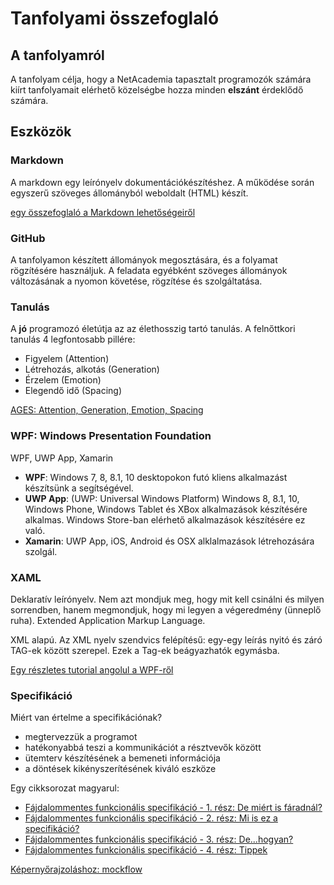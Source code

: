 ﻿# Tanfolyami összefoglaló

## A tanfolyamról

A tanfolyam célja, hogy a NetAcademia tapasztalt programozók számára kiírt tanfolyamait elérhető közelségbe hozza minden **elszánt** érdeklődő számára. 

## Eszközök
### Markdown
A markdown egy leírónyelv dokumentációkészítéshez. A működése során egyszerű szöveges állományból weboldalt (HTML) készít.

[egy összefoglaló a Markdown lehetőségeiről](https://github.com/adam-p/markdown-here/wiki/Markdown-Cheatsheet)

### GitHub
A tanfolyamon készített állományok megosztására, és a folyamat rögzítésére használjuk. A feladata egyébként szöveges állományok változásának a nyomon követése, rögzítése és szolgáltatása.

### Tanulás
A **jó** programozó életútja az az élethosszig tartó tanulás. A felnőttkori tanulás 4 legfontosabb pillére:
- Figyelem (Attention)
- Létrehozás, alkotás (Generation)
- Érzelem (Emotion)
- Elegendő idő (Spacing)

[AGES: Attention, Generation, Emotion, Spacing](https://www.inc.com/laura-garnett/four-secrets-to-learning-anything-according-to-neuroscience.html)

### WPF: Windows Presentation Foundation

WPF, UWP App, Xamarin

- **WPF**: Windows 7, 8, 8.1, 10 desktopokon futó kliens alkalmazást készítsünk a segítségével.
- **UWP App**: (UWP: Universal Windows Platform) Windows 8, 8.1, 10, Windows Phone, Windows Tablet és XBox alkalmazások készítésére alkalmas. Windows Store-ban elérhető alkalmazások készítésére ez való.
- **Xamarin**: UWP App, iOS, Android és OSX alklalmazások létrehozására szolgál.

### XAML
Deklaratív leírónyelv. Nem azt mondjuk meg, hogy mit kell csinálni és milyen sorrendben, hanem megmondjuk, hogy mi legyen a végeredmény (ünneplő ruha).
Extended Application Markup Language.

XML alapú. Az XML nyelv szendvics felépítésű: egy-egy leírás nyitó és záró TAG-ek között szerepel. Ezek a Tag-ek beágyazhatók egymásba.

[Egy részletes tutorial angolul a WPF-ről](http://www.wpf-tutorial.com/)

### Specifikáció
Miért van értelme a specifikációnak?
- megtervezzük a programot
- hatékonyabbá teszi a kommunikációt a résztvevők között
- ütemterv készítésének a bemeneti információja
- a döntések kikényszerítésének kiváló eszköze

Egy cikksorozat magyarul:
- [Fájdalommentes funkcionális specifikáció - 1. rész: De miért is fáradnál?](http://hungarian.joelonsoftware.com/PainlessSpecs/1.html)
- [Fájdalommentes funkcionális specifikáció - 2. rész: Mi is ez a specifikáció?](http://hungarian.joelonsoftware.com/PainlessSpecs/2.html)
- [Fájdalommentes funkcionális specifikáció - 3. rész: De...hogyan?](http://hungarian.joelonsoftware.com/PainlessSpecs/3.html)
- [Fájdalommentes funkcionális specifikáció - 4. rész: Tippek](http://hungarian.joelonsoftware.com/PainlessSpecs/4.html)

[Képernyőrajzoláshoz: mockflow](https://mockflow.com)

